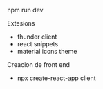npm run dev

Extesions

- thunder client
- react snippets
- material icons theme

Creacion de front end
- npx create-react-app client